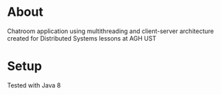# About
Chatroom application using multithreading and client-server architecture created for Distributed Systems lessons at AGH UST

# Setup
Tested with Java 8
